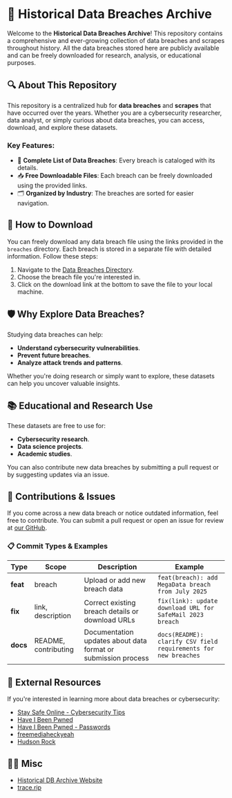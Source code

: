 # 📂 Historical Data Breaches Archive

Welcome to the **Historical Data Breaches Archive**! This repository contains a comprehensive and ever-growing collection of data breaches and scrapes throughout history. All the data breaches stored here are publicly available and can be freely downloaded for research, analysis, or educational purposes.

## 🔍 About This Repository

This repository is a centralized hub for **data breaches** and **scrapes** that have occurred over the years. Whether you are a cybersecurity researcher, data analyst, or simply curious about data breaches, you can access, download, and explore these datasets.

### Key Features:
- 📜 **Complete List of Data Breaches**: Every breach is cataloged with its details.
- 📥 **Free Downloadable Files**: Each breach can be freely downloaded using the provided links.
- 🗂️ **Organized by Industry**: The breaches are sorted for easier navigation.

## 🚀 How to Download

You can freely download any data breach file using the links provided in the `breaches` directory. Each breach is stored in a separate file with detailed information. Follow these steps:

1. Navigate to the [Data Breaches Directory](./breaches).
2. Choose the breach file you're interested in.
3. Click on the download link at the bottom to save the file to your local machine.

## 🛡️ Why Explore Data Breaches?

Studying data breaches can help:
- **Understand cybersecurity vulnerabilities**.
- **Prevent future breaches**.
- **Analyze attack trends and patterns**.

Whether you're doing research or simply want to explore, these datasets can help you uncover valuable insights.

## 📚 Educational and Research Use

These datasets are free to use for:
- **Cybersecurity research**.
- **Data science projects**.
- **Academic studies**.
  
You can also contribute new data breaches by submitting a pull request or by suggesting updates via an issue.

## 🔧 Contributions & Issues

If you come across a new data breach or notice outdated information, feel free to contribute. You can submit a pull request or open an issue for review at [our GitHub](https://github.com/YoureIronic/Historical-Data-Breaches-Archive).

### 📋 Commit Types & Examples

| Type     | Scope                | Description                                     | Example                                                        |
| -------- | -------------------- | ----------------------------------------------- | -------------------------------------------------------------- |
| **feat** | breach               | Upload or add new breach data                   | `feat(breach): add MegaData breach from July 2025`             |
| **fix**  | link, description    | Correct existing breach details or download URLs | `fix(link): update download URL for SafeMail 2023 breach`      |
| **docs** | README, contributing | Documentation updates about data format or submission process | `docs(README): clarify CSV field requirements for new breaches` |

## 🔗 External Resources

If you're interested in learning more about data breaches or cybersecurity:
- [Stay Safe Online - Cybersecurity Tips](https://staysafeonline.org)
- [Have I Been Pwned](https://haveibeenpwned.com)
- [Have I Been Pwned - Passwords](https://haveibeenpwned.com/Passwords)
- [freemediaheckyeah](https://fmhy.net)
- [Hudson Rock](https://www.hudsonrock.com/threat-intelligence-cybercrime-tools)

## 🤷‍♀️ Misc

- [Historical DB Archive Website](https://archive.trace.rip)
- [trace.rip](https://trace.rip)
